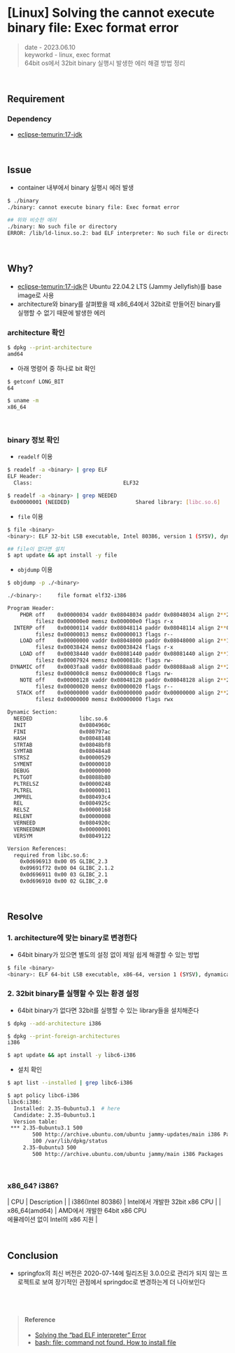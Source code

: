 # [Linux] Solving the cannot execute binary file: Exec format error
> date - 2023.06.10  
> keyworkd - linux, exec format  
> 64bit os에서 32bit binary 실행시 발생한 에러 해결 방법 정리  

<br>

## Requirement

### Dependency
* [eclipse-temurin:17-jdk](https://hub.docker.com/_/eclipse-temurin)


<br>

## Issue
* container 내부에서 binary 실행시 에러 발생
```sh
$ ./binary
./binary: cannot execute binary file: Exec format error

## 위와 비슷한 에러
./binary: No such file or directory
ERROR: /lib/ld-linux.so.2: bad ELF interpreter: No such file or directory
```

<br>

## Why?
* [eclipse-temurin:17-jdk](https://hub.docker.com/_/eclipse-temurin)은 Ubuntu 22.04.2 LTS (Jammy Jellyfish)를 base image로 사용
* architecture와 binary를 살펴봤을 때 x86_64에서 32bit로 만들어진 binary를 실행할 수 없기 때문에 발생한 에러

### architecture 확인
```sh
$ dpkg --print-architecture
amd64
```
* 아래 명령어 중 하나로 bit 확인
```sh
$ getconf LONG_BIT
64

$ uname -m 
x86_64
```

<br>

### binary 정보 확인
* `readelf` 이용
```sh
$ readelf -a <binary> | grep ELF
ELF Header:
  Class:                             ELF32

$ readelf -a <binary> | grep NEEDED
 0x00000001 (NEEDED)                     Shared library: [libc.so.6]
```

* `file` 이용
```sh
$ file <binary>
<binary>: ELF 32-bit LSB executable, Intel 80386, version 1 (SYSV), dynamically linked, interpreter /lib/ld-linux.so.2, for GNU/Linux 2.2.5, not stripped

## file이 없다면 설치
$ apt update && apt install -y file
```

* `objdump` 이용
```sh
$ objdump -p ./<binary>

./<binary>:     file format elf32-i386

Program Header:
    PHDR off    0x00000034 vaddr 0x08048034 paddr 0x08048034 align 2**2
         filesz 0x000000e0 memsz 0x000000e0 flags r-x
  INTERP off    0x00000114 vaddr 0x08048114 paddr 0x08048114 align 2**0
         filesz 0x00000013 memsz 0x00000013 flags r--
    LOAD off    0x00000000 vaddr 0x08048000 paddr 0x08048000 align 2**12
         filesz 0x00038424 memsz 0x00038424 flags r-x
    LOAD off    0x00038440 vaddr 0x08081440 paddr 0x08081440 align 2**12
         filesz 0x00007924 memsz 0x0000818c flags rw-
 DYNAMIC off    0x0003faa8 vaddr 0x08088aa8 paddr 0x08088aa8 align 2**2
         filesz 0x000000c8 memsz 0x000000c8 flags rw-
    NOTE off    0x00000128 vaddr 0x08048128 paddr 0x08048128 align 2**2
         filesz 0x00000020 memsz 0x00000020 flags r--
   STACK off    0x00000000 vaddr 0x00000000 paddr 0x00000000 align 2**2
         filesz 0x00000000 memsz 0x00000000 flags rwx

Dynamic Section:
  NEEDED               libc.so.6
  INIT                 0x0804960c
  FINI                 0x080797ac
  HASH                 0x08048148
  STRTAB               0x08048bf8
  SYMTAB               0x080484a8
  STRSZ                0x00000529
  SYMENT               0x00000010
  DEBUG                0x00000000
  PLTGOT               0x08088b80
  PLTRELSZ             0x00000248
  PLTREL               0x00000011
  JMPREL               0x080493c4
  REL                  0x0804925c
  RELSZ                0x00000168
  RELENT               0x00000008
  VERNEED              0x0804920c
  VERNEEDNUM           0x00000001
  VERSYM               0x08049122

Version References:
  required from libc.so.6:
    0x0d696913 0x00 05 GLIBC_2.3
    0x09691f72 0x00 04 GLIBC_2.1.2
    0x0d696911 0x00 03 GLIBC_2.1
    0x0d696910 0x00 02 GLIBC_2.0
```


<br>

## Resolve

### 1. architecture에 맞는 binary로 변경한다
* 64bit binary가 있으면 별도의 설정 없이 제일 쉽게 해결할 수 있는 방법
```sh
$ file <binary>
<binary>: ELF 64-bit LSB executable, x86-64, version 1 (SYSV), dynamically linked, interpreter /lib64/ld-linux-x86-64.so.2, for GNU/Linux 2.4.0, not stripped
```


### 2. 32bit binary를 실행할 수 있는 환경 설정
* 64bit binary가 없다면 32bit를 실행할 수 있는 library들을 설치해준다
```sh
$ dpkg --add-architecture i386

$ dpkg --print-foreign-architectures
i386

$ apt update && apt install -y libc6-i386
```
* 설치 확인
```sh
$ apt list --installed | grep libc6-i386

$ apt policy libc6-i386
libc6:i386:
  Installed: 2.35-0ubuntu3.1  # here
  Candidate: 2.35-0ubuntu3.1
  Version table:
 *** 2.35-0ubuntu3.1 500
        500 http://archive.ubuntu.com/ubuntu jammy-updates/main i386 Packages
        100 /var/lib/dpkg/status
     2.35-0ubuntu3 500
        500 http://archive.ubuntu.com/ubuntu jammy/main i386 Packages
```



<br>

### x86_64? i386?
| CPU | Description |
| i386(Intel 80386) | Intel에서 개발한 32bit x86 CPU |
| x86_64(amd64) | AMD에서 개발한 64bit x86 CPU<br>에뮬레이션 없이 Intel의 x86 지원 |


<br>

## Conclusion

* springfox의 최신 버전은 2020-07-14에 릴리즈된 3.0.0으로 관리가 되지 않는 프로젝트로 보여 장기적인 관점에서 springdoc로 변경하는게 더 나아보인다


<br><br>

> #### Reference
> * [Solving the “bad ELF interpreter” Error](https://www.baeldung.com/linux/bad-elf-interpreter)
> * [bash: file: command not found. How to install file](https://www.cyberciti.biz/faq/bash-file-command-not-found-how-to-install-file/)
